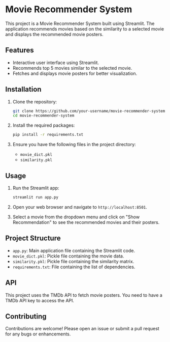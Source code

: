 # Movie Recommender System

This project is a Movie Recommender System built using Streamlit. The application recommends movies based on the similarity to a selected movie and displays the recommended movie posters.

## Features

- Interactive user interface using Streamlit.
- Recommends top 5 movies similar to the selected movie.
- Fetches and displays movie posters for better visualization.

## Installation

1. Clone the repository:

    ```bash
    git clone https://github.com/your-username/movie-recommender-system.git
    cd movie-recommender-system
    ```

2. Install the required packages:

    ```bash
    pip install -r requirements.txt
    ```

3. Ensure you have the following files in the project directory:
    - `movie_dict.pkl`
    - `similarity.pkl`

## Usage

1. Run the Streamlit app:

    ```bash
    streamlit run app.py
    ```

2. Open your web browser and navigate to `http://localhost:8501`.

3. Select a movie from the dropdown menu and click on "Show Recommendation" to see the recommended movies and their posters.

## Project Structure

- `app.py`: Main application file containing the Streamlit code.
- `movie_dict.pkl`: Pickle file containing the movie data.
- `similarity.pkl`: Pickle file containing the similarity matrix.
- `requirements.txt`: File containing the list of dependencies.

## API

This project uses the TMDb API to fetch movie posters. You need to have a TMDb API key to access the API.

## Contributing

Contributions are welcome! Please open an issue or submit a pull request for any bugs or enhancements.

